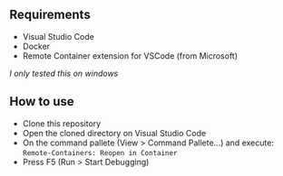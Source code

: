 ## Requirements
- Visual Studio Code
- Docker
- Remote Container extension for VSCode (from Microsoft)

_I only tested this on windows_


## How to use
- Clone this repository
- Open the cloned directory on Visual Studio Code
- On the command pallete (View > Command Pallete...) and execute:
`Remote-Containers: Reopen in Container`
- Press F5 (Run > Start Debugging)
